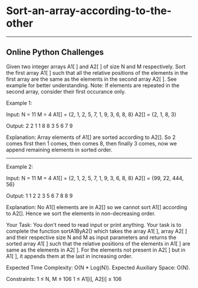 # Sort-an-array-according-to-the-other
-----------------------------------------------------------
Online Python Challenges
-----------------------------------------------------------

Given two integer arrays A1[ ] and A2[ ] of size N and M respectively. Sort the first array A1[ ] such that all the relative positions of the elements in the first array are the same as the elements in the second array A2[ ].
See example for better understanding.
Note: If elements are repeated in the second array, consider their first occurance only.

Example 1:

Input:
N = 11 
M = 4
A1[] = {2, 1, 2, 5, 7, 1, 9, 3, 6, 8, 8}
A2[] = {2, 1, 8, 3}

Output: 
2 2 1 1 8 8 3 5 6 7 9

Explanation: Array elements of A1[] are
sorted according to A2[]. So 2 comes first
then 1 comes, then comes 8, then finally 3
comes, now we append remaining elements in
sorted order.

-----------------------------------------------------------------------------------------------

Example 2:

Input:
N = 11 
M = 4
A1[] = {2, 1, 2, 5, 7, 1, 9, 3, 6, 8, 8}
A2[] = {99, 22, 444, 56}

Output: 
1 1 2 2 3 5 6 7 8 8 9

Explanation: No A1[] elements are in A2[]
so we cannot sort A1[] according to A2[].
Hence we sort the elements in non-decreasing 
order.


Your Task:
You don't need to read input or print anything. Your task is to complete the function sortA1ByA2() which takes the array A1[ ], array A2[ ] and their respective size N and M as input parameters and returns the sorted array A1[ ] such that the relative positions of the elements in A1[ ] are same as the elements in A2[ ]. For the elements not present in A2[ ] but in A1[ ], it appends them at the last in increasing order. 

Expected Time Complexity: O(N * Log(N)).
Expected Auxiliary Space: O(N).

Constraints:
1 ≤ N, M ≤ 106
1 ≤ A1[i], A2[i] ≤ 106
